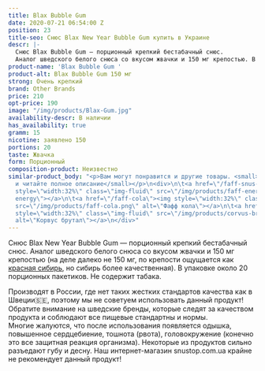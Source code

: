 ```yaml
---
title: Blax Bubble Gum
date: 2020-07-21 06:54:00 Z
position: 23
title-seo: Снюс Blax New Year Bubble Gum купить в Украине
descr: |-
  Снюс Blax Bubble Gum — порционный крепкий бестабачный снюс.
  Аналог шведского белого снюса со вкусом жвачки и 150 мг крепостью. В упаковке около 20 порционных пакетиков. Не содержит табака.
product-name: 'Blax Bubble Gum '
product-alt: Blax Bubble Gum 150 мг
strong: Очень крепкий
brand: Other Brands
price: 210
opt-price: 190
image: "/img/products/Blax-Gum.jpg"
availability-descr: В наличии
has_availability: true
gramm: 15
nicotine: заявлено 150
portions: 20
taste: Жвачка
form: Порционный
composition-product: Неизвестно
similar-product_body: "<p>Вам могут понравится и другие товары. <small>Жмите на картинки
  и читайте полное описание</small></p>\n<div>\n\t<a href=\"/faff-snus-energy\"><img
  style=\"width:32%\" class=\"img-fluid\" src=\"/img/products/faff-energy.png\" alt=\"faff
  energy\"></a>\n\t<a href=\"/faff-cola\"><img style=\"width:32%\" class=\"img-fluid\"
  src=\"/img/products/faff-cola.png\" alt=\"Фафф кола\"></a>\n\t<a href=\"/corvus-brutal\"><img
  style=\"width:32%\" class=\"img-fluid\" src=\"/img/products/corvus-brutal-snus.jpg\"
  alt=\"Корвус брутал\"></a>\n</div>"
---
```


Снюс Blax New Year Bubble Gum — порционный крепкий бестабачный снюс.
Аналог шведского белого снюса со вкусом жвачки и 150 мг крепостью (на деле далеко не 150 мг, по крепости ощущается как [красная сибирь](/siberia-white-dry-slim), но сибирь более качественная). В упаковке около 20 порционных пакетиков. Не содержит табака. 

Производят в России, где нет таких жестких стандартов качества как в Швеции🇸🇪, поэтому мы не советуем использовать данный продукт! Обратите внимание на шведские бренды, которые следят за качеством продукта и соблюдают все пищевые стандартны и нормы.<br>
Многие жалуются, что после использования появляется одышка, повышенное сердцебиение, тошнота (рвота), головокружение (конечно это все защитная реакция организма). Некоторые из продуктов сильно разъедают губу и десну. Наш интернет-магазин snustop.com.ua крайне не рекомендует данный продукт!